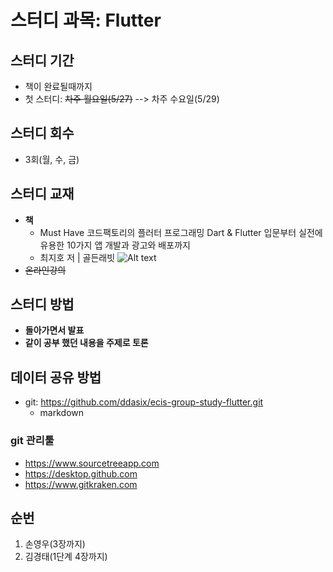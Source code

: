 # 스터디 과목: Flutter

## 스터디 기간
- 책이 완료될때까지
- 첫 스터디: ~~차주 월요일(5/27)~~ --> 차주 수요일(5/29)

## 스터디 회수
- 3회(월, 수, 금)

## 스터디 교재
- **책**
    - Must Have 코드팩토리의 플러터 프로그래밍 Dart & Flutter 입문부터 실전에 유용한 10가지 앱 개발과 광고와 배포까지
    - 최지호 저 | 골든래빗
    ![Alt text](image.png)
- ~~온라인강의~~

## 스터디 방법
- **돌아가면서 발표**
- **같이 공부 했던 내용을 주제로 토론**

## 데이터 공유 방법
- git: https://github.com/ddasix/ecis-group-study-flutter.git
    - markdown
### git 관리툴
- https://www.sourcetreeapp.com
- https://desktop.github.com
- https://www.gitkraken.com

## 순번
1. 손영우(3장까지)
2. 김경태(1단계 4장까지)
